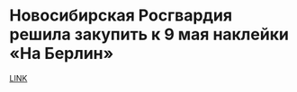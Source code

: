# Новосибирская Росгвардия решила закупить к 9 мая наклейки «На Берлин»



[LINK](https://varlamov.ru/3808091.html)